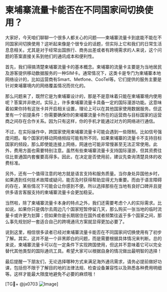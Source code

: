# 柬埔寨流量卡能否在不同国家间切换使用？

大家好，今天咱们聊聊一个很多人都关心的问题——柬埔寨流量卡到底能不能在不同国家间切换使用？这听起来像是个很专业的话题，但实际上它和我们的日常生活息息相关。尤其是对于经常出国旅行、商务出差或者有跨境需求的人来说，这个问题的答案直接关系到他们的通讯成本和便利性。

首先，我们得搞清楚柬埔寨流量卡的基本概念。柬埔寨的流量卡主要是为当地居民及游客提供移动数据服务的一种SIM卡。通常情况下，这类卡是专门为柬埔寨本地网络设计的，比如运营商有Smart、Metfone、CooTel等。它们提供的服务主要是针对柬埔寨境内的网络覆盖情况而优化的。

那么问题来了，既然它是为柬埔寨设计的，那是不是意味着只能在柬埔寨境内使用呢？答案并非绝对。实际上，许多柬埔寨流量卡具备一定的国际漫游功能。这意味着如果你持有这张卡并开启相关设置，理论上可以在其他国家使用数据服务。但这里有一个前提条件：你需要确保你的柬埔寨流量卡所在的运营商与目标国家的运营商之间存在合作关系。因为只有这样，你的手机才能通过对方的网络进行通信。

不过，在实际操作中，跨国家使用柬埔寨流量卡可能会遇到一些限制。比如信号强度问题。每个国家的移动网络频段可能有所不同，如果柬埔寨的流量卡不支持目标国家的频段，那么即使能连接上网络，网速也可能非常慢甚至无法正常使用。此外，费用方面也需要特别注意。虽然有些柬埔寨流量卡支持国际漫游，但其资费往往比普通国内套餐要高得多。因此，在决定是否使用前，建议先查询清楚具体的收费标准。

另外，还有一个值得注意的地方就是语言支持和服务质量。当你身处异国他乡时，如果遇到任何技术故障或疑问，能否及时获得帮助显得尤为重要。而由于语言障碍的存在，某些情况下可能会让你感到不便。所以选择那些在当地有良好口碑并且提供多语言客服支持的柬埔寨流量卡会更加稳妥。

当然啦，除了柬埔寨流量卡本身的特点之外，我们还需要考虑个人的实际需求。比如说，如果你只是偶尔去周边几个国家短暂停留几天，那么购买一张当地的临时流量卡或许更为划算；但如果你是长期居住在国外或者频繁往返于多个国家之间，那么事先规划好一套适合自己的跨境通讯方案就显得更加必要了。

说到这里，相信很多读者已经对柬埔寨流量卡能否在不同国家间切换使用有了初步了解。其实，这并不是一个非黑即白的问题，而是需要根据具体情况来判断。总的来说，柬埔寨流量卡可以在一定条件下实现跨国使用，但这并不意味着它可以完全替代其他类型的国际通讯工具。希望大家可以根据自身的情况做出最明智的选择！

最后提醒一下朋友们，无论选择哪种方式来满足海外通讯需求，请务必提前做好功课，包括但不限于了解目的地的法律法规、检查设备兼容性以及熟悉各种费用明细等。这样才能最大限度地避免不必要的麻烦哦！

[TG💪+ @jx0703 ![Image](https://github.com/user-attachments/assets/dbca1d08-cadb-493c-b0ec-ad6f7a83f270)]